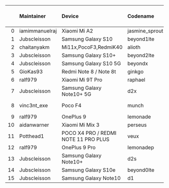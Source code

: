 |    | Maintainer     | Device                               | Codename       |   Last Pex Version | Device Status   |
|---:|:---------------|:-------------------------------------|:---------------|-------------------:|:----------------|
|  0 | iamimmanuelraj | Xiaomi Mi A2                         | jasmine_sprout |                5.6 | In-Active       |
|  1 | Jubscleisson   | Samsung Galaxy S10                   | beyond1lte     |                5.5 | In-Active       |
|  2 | chaitanyakm    | Mi11x,PocoF3,RedmiK40                | alioth         |                5.8 | Active          |
|  3 | Jubscleisson   | Samsung Galaxy S10+                  | beyond2lte     |                5.5 | In-Active       |
|  4 | Jubscleisson   | Samsung Galaxy S10 5G                | beyondx        |                5.5 | In-Active       |
|  5 | GioKas93       | Redmi Note 8 / Note 8t               | ginkgo         |                5.8 | Active          |
|  6 | ralf979        | Xiaomi Mi 9T Pro                     | raphael        |                5.8 | Active          |
|  7 | Jubscleisson   | Samsung Galaxy Note10+ 5G            | d2x            |                5.5 | In-Active       |
|  8 | vinc3nt_exe    | Poco F4                              | munch          |                5.7 | Not-Maintained  |
|  9 | ralf979        | OnePlus 9                            | lemonade       |                5.8 | Active          |
| 10 | aidanwarner    | Xiaomi Mi Mix 3                      | perseus        |                5.8 | Active          |
| 11 | Potthead1      | POCO X4 PRO / REDMI NOTE 11 PRO PLUS | veux           |                5.7 | In-Active       |
| 12 | ralf979        | OnePlus 9 Pro                        | lemonadep      |                5.8 | Active          |
| 13 | Jubscleisson   | Samsung Galaxy Note10+               | d2s            |                5.5 | In-Active       |
| 14 | Jubscleisson   | Samsung Galaxy S10e                  | beyond0lte     |                5.5 | In-Active       |
| 15 | Jubscleisson   | Samsung Galaxy Note10                | d1             |                5.5 | In-Active       |